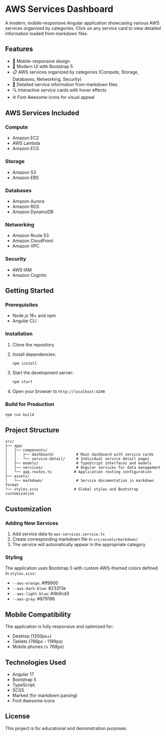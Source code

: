 # AWS Services Dashboard

A modern, mobile-responsive Angular application showcasing various AWS services organized by categories. Click on any service card to view detailed information loaded from markdown files.

## Features

- 📱 Mobile-responsive design
- 🎨 Modern UI with Bootstrap 5
- 📋 AWS services organized by categories (Compute, Storage, Databases, Networking, Security)
- 📖 Detailed service information from markdown files
- 🔍 Interactive service cards with hover effects
- 🌐 Font Awesome icons for visual appeal

## AWS Services Included

### Compute
- Amazon EC2
- AWS Lambda
- Amazon ECS

### Storage
- Amazon S3
- Amazon EBS

### Databases
- Amazon Aurora
- Amazon RDS
- Amazon DynamoDB

### Networking
- Amazon Route 53
- Amazon CloudFront
- Amazon VPC

### Security
- AWS IAM
- Amazon Cognito

## Getting Started

### Prerequisites
- Node.js 18+ and npm
- Angular CLI

### Installation

1. Clone the repository
2. Install dependencies:
   ```bash
   npm install
   ```

3. Start the development server:
   ```bash
   npm start
   ```

4. Open your browser to `http://localhost:4200`

### Build for Production

```bash
npm run build
```

## Project Structure

```
src/
├── app/
│   ├── components/
│   │   ├── dashboard/          # Main dashboard with service cards
│   │   └── service-detail/     # Individual service detail pages
│   ├── models/                 # TypeScript interfaces and models
│   ├── services/               # Angular services for data management
│   └── app.routes.ts          # Application routing configuration
├── assets/
│   └── markdown/               # Service documentation in markdown format
└── styles.scss                # Global styles and Bootstrap customization
```

## Customization

### Adding New Services

1. Add service data to `aws-services.service.ts`
2. Create corresponding markdown file in `src/assets/markdown/`
3. The service will automatically appear in the appropriate category

### Styling

The application uses Bootstrap 5 with custom AWS-themed colors defined in `styles.scss`:

- `--aws-orange`: #ff9900
- `--aws-dark-blue`: #232f3e
- `--aws-light-blue`: #4b9cd3
- `--aws-gray`: #879196

## Mobile Compatibility

The application is fully responsive and optimized for:
- Desktop (1200px+)
- Tablets (768px - 1199px)
- Mobile phones (< 768px)

## Technologies Used

- Angular 17
- Bootstrap 5
- TypeScript
- SCSS
- Marked (for markdown parsing)
- Font Awesome icons

## License

This project is for educational and demonstration purposes.